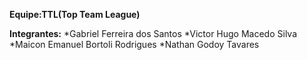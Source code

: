 **Equipe:TTL(Top Team League)**

**Integrantes:**
*Gabriel Ferreira dos Santos
*Victor Hugo Macedo Silva
*Maicon Emanuel Bortoli Rodrigues
*Nathan Godoy Tavares
